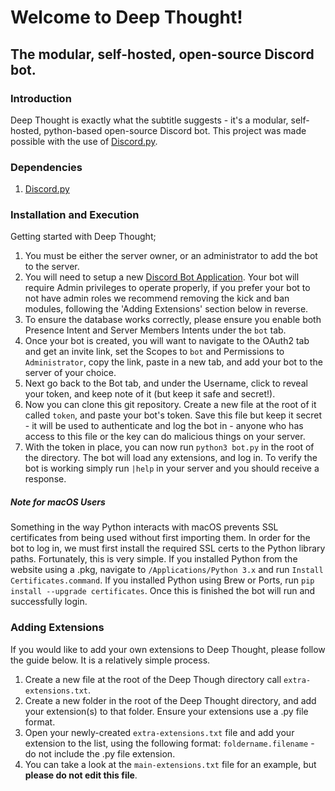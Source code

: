 # Welcome to Deep Thought!
## The modular, self-hosted, open-source Discord bot.
### Introduction

Deep Thought is exactly what the subtitle suggests - it's a modular, self-hosted, python-based open-source Discord bot. This project was made possible with the use of [Discord.py](https://discordpy.readthedocs.io/en/latest/).

### Dependencies

1. [Discord.py](https://discordpy.readthedocs.io/en/latest/)

### Installation and Execution

Getting started with Deep Thought;

1. You must be either the server owner, or an administrator to add the bot to the server.
1. You will need to setup a new [Discord Bot Application](https://discord.com/developers/applications). Your bot will require Admin privileges to operate properly, if you prefer your bot to not have admin roles we recommend removing the kick and ban modules, following the 'Adding Extensions' section below in reverse.
1. To ensure the database works correctly, please ensure you enable both Presence Intent and Server Members Intents under the `bot` tab.
1. Once your bot is created, you will want to navigate to the OAuth2 tab and get an invite link, set the Scopes to `bot` and Permissions to `Administrator`, copy the link, paste in a new tab, and add your bot to the server of your choice.
1. Next go back to the Bot tab, and under the Username, click to reveal your token, and keep note of it (but keep it safe and secret!).
1. Now you can clone this git repository. Create a new file at the root of it called `token`, and paste your bot's token. Save this file but keep it secret - it will be used to authenticate and log the bot in - anyone who has access to this file or the key can do malicious things on your server.
1. With the token in place, you can now run `python3 bot.py` in the root of the directory. The bot will load any extensions, and log in. To verify the bot is working simply run `|help` in your server and you should receive a response.

##### Note for macOS Users

Something in the way Python interacts with macOS prevents SSL certificates from being used without first importing them. In order for the bot to log in, we must first install the required SSL certs to the Python library paths. Fortunately, this is very simple. If you installed Python from the website using a .pkg, navigate to `/Applications/Python 3.x` and run `Install Certificates.command`. If you installed Python using Brew or Ports, run `pip install --upgrade certificates`. Once this is finished the bot will run and successfully login.

### Adding Extensions

If you would like to add your own extensions to Deep Thought, please follow the guide below. It is a relatively simple process.

1. Create a new file at the root of the Deep Though directory call `extra-extensions.txt`.
1. Create a new folder in the root of the Deep Thought directory, and add your extension(s) to that folder. Ensure your extensions use a .py file format.
1. Open your newly-created `extra-extensions.txt` file and add your extension to the list, using the following format: `foldername.filename` - do not include the .py file extension.
1. You can take a look at the `main-extensions.txt` file for an example, but **please do not edit this file**.